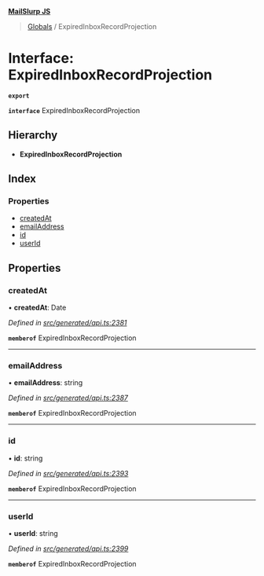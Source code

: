 **[MailSlurp JS](../README.md)**

> [Globals](../README.md) / ExpiredInboxRecordProjection

# Interface: ExpiredInboxRecordProjection

**`export`** 

**`interface`** ExpiredInboxRecordProjection

## Hierarchy

* **ExpiredInboxRecordProjection**

## Index

### Properties

* [createdAt](expiredinboxrecordprojection.md#createdat)
* [emailAddress](expiredinboxrecordprojection.md#emailaddress)
* [id](expiredinboxrecordprojection.md#id)
* [userId](expiredinboxrecordprojection.md#userid)

## Properties

### createdAt

•  **createdAt**: Date

*Defined in [src/generated/api.ts:2381](https://github.com/mailslurp/mailslurp-client/blob/ad6aa3d/src/generated/api.ts#L2381)*

**`memberof`** ExpiredInboxRecordProjection

___

### emailAddress

•  **emailAddress**: string

*Defined in [src/generated/api.ts:2387](https://github.com/mailslurp/mailslurp-client/blob/ad6aa3d/src/generated/api.ts#L2387)*

**`memberof`** ExpiredInboxRecordProjection

___

### id

•  **id**: string

*Defined in [src/generated/api.ts:2393](https://github.com/mailslurp/mailslurp-client/blob/ad6aa3d/src/generated/api.ts#L2393)*

**`memberof`** ExpiredInboxRecordProjection

___

### userId

•  **userId**: string

*Defined in [src/generated/api.ts:2399](https://github.com/mailslurp/mailslurp-client/blob/ad6aa3d/src/generated/api.ts#L2399)*

**`memberof`** ExpiredInboxRecordProjection
